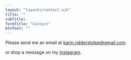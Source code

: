 ```yaml
---
layout: "layouts/contact.njk"
title: ""
subTitle: 
formTitle: "Contact"
btnText: ""
---
```

Please send me an email at <a href="mailto:">karin.ridderstolpe@gmail.com</a>

or drop a message on my <a href="https://www.instagram.com/riddarkarin/">Instagram</a>.

